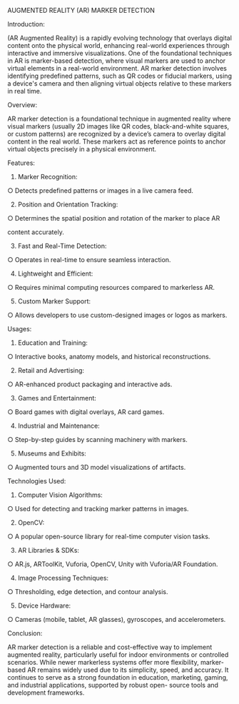 AUGMENTED REALITY (AR) MARKER DETECTION 

Introduction:

(AR Augmented Reality) is a rapidly evolving technology that overlays digital 
content onto the physical world, enhancing real-world experiences through 
interactive and immersive visualizations. One of the foundational 
techniques in AR is marker-based detection, where visual markers are used 
to anchor virtual elements in a real-world environment. AR marker 
detection involves identifying predefined patterns, such as QR codes or 
fiducial markers, using a device's camera and then aligning virtual objects 
relative to these markers in real time.

Overview:

AR marker detection is a foundational technique in augmented reality 
where visual markers (usually 2D images like QR codes, black-and-white 
squares, or custom patterns) are recognized by a device’s camera to 
overlay digital content in the real world. These markers act as reference 
points to anchor virtual objects precisely in a physical environment.

Features:

1. Marker Recognition:

○ Detects predefined patterns or images in a live camera feed.

2. Position and Orientation Tracking:

○ Determines the spatial position and rotation of the marker to place AR 

content accurately.

3. Fast and Real-Time Detection:

○ Operates in real-time to ensure seamless interaction.

4. Lightweight and Efficient:

○ Requires minimal computing resources compared to markerless AR.

5. Custom Marker Support:

○ Allows developers to use custom-designed images or logos as markers.

Usages:

1. Education and Training:

○ Interactive books, anatomy models, and historical reconstructions.

2. Retail and Advertising:

○ AR-enhanced product packaging and interactive ads.

3. Games and Entertainment:

○ Board games with digital overlays, AR card games.

4. Industrial and Maintenance:

○ Step-by-step guides by scanning machinery with markers.

5. Museums and Exhibits:

○ Augmented tours and 3D model visualizations of artifacts.

Technologies Used:

1. Computer Vision Algorithms:

○ Used for detecting and tracking marker patterns in images.

2. OpenCV:

○ A popular open-source library for real-time computer vision tasks.

3. AR Libraries & SDKs:

○ AR.js, ARToolKit, Vuforia, OpenCV, Unity with Vuforia/AR Foundation.

4. Image Processing Techniques:

○ Thresholding, edge detection, and contour analysis.

5. Device Hardware:

○ Cameras (mobile, tablet, AR glasses), gyroscopes, and accelerometers.

Conclusion:

AR marker detection is a reliable and cost-effective way to implement 
augmented reality, particularly useful for indoor environments or controlled 
scenarios. While newer markerless systems offer more flexibility, marker-
based AR remains widely used due to its simplicity, speed, and accuracy. It 
continues to serve as a strong foundation in education, marketing, gaming, 
and industrial applications, supported by robust open- source tools and
development frameworks.
